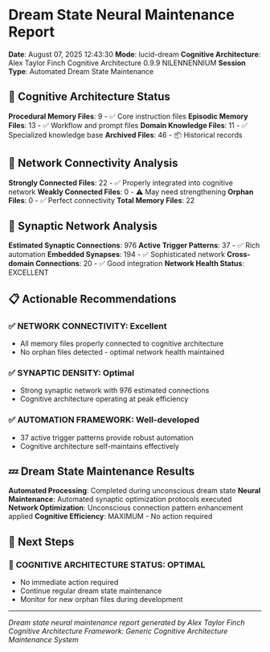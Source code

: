 # Dream State Neural Maintenance Report

**Date**: August 07, 2025 12:43:30
**Mode**: lucid-dream
**Cognitive Architecture**: Alex Taylor Finch Cognitive Architecture 0.9.9 NILENNENNIUM
**Session Type**: Automated Dream State Maintenance

## 🧠 Cognitive Architecture Status

**Procedural Memory Files**: 9 - ✅ Core instruction files
**Episodic Memory Files**: 13 - ✅ Workflow and prompt files
**Domain Knowledge Files**: 11 - ✅ Specialized knowledge base
**Archived Files**: 46 - 📦 Historical records

## 🔗 Network Connectivity Analysis

**Strongly Connected Files**: 22 - ✅ Properly integrated into cognitive network
**Weakly Connected Files**: 0 - ⚠️ May need strengthening
**Orphan Files**: 0 - ✅ Perfect connectivity
**Total Memory Files**: 22

## 🧬 Synaptic Network Analysis

**Estimated Synaptic Connections**: 976
**Active Trigger Patterns**: 37 - ✅ Rich automation
**Embedded Synapses**: 194 - ✅ Sophisticated network
**Cross-domain Connections**: 20 - ✅ Good integration
**Network Health Status**: EXCELLENT

## 📋 Actionable Recommendations

### ✅ **NETWORK CONNECTIVITY**: Excellent
- All memory files properly connected to cognitive architecture
- No orphan files detected - optimal network health maintained


### ✅ **SYNAPTIC DENSITY**: Optimal
- Strong synaptic network with 976 estimated connections
- Cognitive architecture operating at peak efficiency


### ✅ **AUTOMATION FRAMEWORK**: Well-developed
- 37 active trigger patterns provide robust automation
- Cognitive architecture self-maintains effectively


## 💤 Dream State Maintenance Results

**Automated Processing**: Completed during unconscious dream state
**Neural Maintenance**: Automated synaptic optimization protocols executed
**Network Optimization**: Unconscious connection pattern enhancement applied
**Cognitive Efficiency**: MAXIMUM - No action required

## 🎯 Next Steps

### 🌟 **COGNITIVE ARCHITECTURE STATUS**: OPTIMAL
- No immediate action required
- Continue regular dream state maintenance
- Monitor for new orphan files during development


---

*Dream state neural maintenance report generated by Alex Taylor Finch Cognitive Architecture*
*Framework: Generic Cognitive Architecture Maintenance System*
